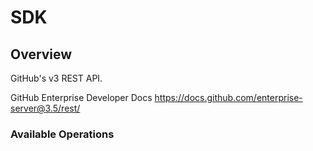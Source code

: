 # SDK

## Overview

GitHub's v3 REST API.

GitHub Enterprise Developer Docs
<https://docs.github.com/enterprise-server@3.5/rest/>
### Available Operations

